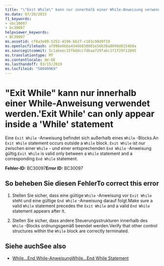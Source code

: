 ```yaml
---
title: "\"Exit While\" kann nur innerhalb einer While-Anweisung verwendet werden."
ms.date: 07/20/2015
f1_keywords:
- vbc30097
- bc30097
helpviewer_keywords:
- BC30097
ms.assetid: cf0a3e09-5252-4198-bb27-c103c98d9f19
ms.openlocfilehash: af098e6bba4346b038801e56b30a8040d8154b0a
ms.sourcegitcommit: 5c1abeec15fbddcc7dbaa729fabc1f1f29f12045
ms.translationtype: MT
ms.contentlocale: de-DE
ms.lasthandoff: 03/15/2019
ms.locfileid: "58049969"
---
```

# <a name="exit-while-can-only-appear-inside-a-while-statement"></a><span data-ttu-id="2d2a6-102">"Exit While" kann nur innerhalb einer While-Anweisung verwendet werden.</span><span class="sxs-lookup"><span data-stu-id="2d2a6-102">'Exit While' can only appear inside a 'While' statement</span></span>
<span data-ttu-id="2d2a6-103">Eine `Exit While` -Anweisung befindet sich außerhalb eines `While` -Blocks.</span><span class="sxs-lookup"><span data-stu-id="2d2a6-103">An `Exit While` statement occurs outside a `While` block.</span></span> <span data-ttu-id="2d2a6-104">`Exit While` ist nur zwischen einer `While` - und einer entsprechenden `End While` -Anweisung gültig.</span><span class="sxs-lookup"><span data-stu-id="2d2a6-104">`Exit While` is valid only between a `While` statement and a corresponding `End While` statement.</span></span>  
  
 <span data-ttu-id="2d2a6-105">**Fehler-ID:** BC30097</span><span class="sxs-lookup"><span data-stu-id="2d2a6-105">**Error ID:** BC30097</span></span>  
  
## <a name="to-correct-this-error"></a><span data-ttu-id="2d2a6-106">So beheben Sie diesen Fehler</span><span class="sxs-lookup"><span data-stu-id="2d2a6-106">To correct this error</span></span>  
  
1.  <span data-ttu-id="2d2a6-107">Stellen Sie sicher, dass eine gültige `While` -Anweisung vor `Exit While` steht und eine gültige `End While` -Anweisung darauf folgt.</span><span class="sxs-lookup"><span data-stu-id="2d2a6-107">Make sure a valid `While` statement precedes the `Exit While` and a valid `End While` statement appears after it.</span></span>  
  
2.  <span data-ttu-id="2d2a6-108">Stellen Sie sicher, dass andere Steuerungsstrukturen innerhalb des `While` -Blocks ordnungsgemäß beendet werden.</span><span class="sxs-lookup"><span data-stu-id="2d2a6-108">Verify that other control structures within the `While` block are correctly terminated.</span></span>  
  
## <a name="see-also"></a><span data-ttu-id="2d2a6-109">Siehe auch</span><span class="sxs-lookup"><span data-stu-id="2d2a6-109">See also</span></span>

- [<span data-ttu-id="2d2a6-110">While...End While-Anweisung</span><span class="sxs-lookup"><span data-stu-id="2d2a6-110">While...End While Statement</span></span>](../../visual-basic/language-reference/statements/while-end-while-statement.md)
